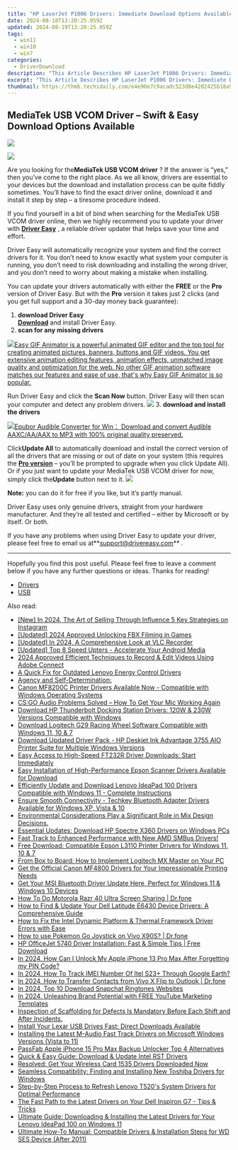 ```yaml
---
title: "HP LaserJet P1006 Drivers: Immediate Download Options Available"
date: 2024-08-18T13:20:25.059Z
updated: 2024-08-19T13:20:25.059Z
tags:
  - win11
  - win10
  - win7
categories:
  - DriverDownload
description: "This Article Describes HP LaserJet P1006 Drivers: Immediate Download Options Available"
excerpt: "This Article Describes HP LaserJet P1006 Drivers: Immediate Download Options Available"
thumbnail: https://thmb.techidaily.com/e4e90e7c9acadc523d8e4202425b18a9d8056d3f1cd618361a73d2cd13f94e4f.jpg
---
```


## MediaTek USB VCOM Driver – Swift & Easy Download Options Available

<!-- affiliate ads begin -->
<a href="https://secure.2checkout.com/order/checkout.php?PRODS=3727260&QTY=1&AFFILIATE=108875&CART=1"><img src="http://www.aiseesoft.com/avangate/30p/banner.jpg" border="0"></a>
<!-- affiliate ads end -->
![](https://images.drivereasy.com/wp-content/uploads/2019/06/2019-06-11_18-43-00-1-1024x680.png)

 Are you looking for the**MediaTek USB VCOM driver** ? If the answer is “yes,” then you’ve come to the right place. As we all know, drivers are essential to your devices but the download and installation process can be quite fiddly sometimes. You’ll have to find the exact driver online, download it and install it step by step – a tiresome procedure indeed.

 If you find yourself in a bit of bind when searching for the MediaTek USB VCOM driver online, then we highly recommend you to update your driver with **[Driver Easy](https://tools.techidaily.com/drivereasy/download/)**  , a reliable driver updater that helps save your time and effort.

 Driver Easy will automatically recognize your system and find the correct drivers for it. You don’t need to know exactly what system your computer is running, you don’t need to risk downloading and installing the wrong driver, and you don’t need to worry about making a mistake when installing.

 You can update your drivers automatically with either the **FREE** or the **Pro**  version of Driver Easy. But with the **Pro** version it takes just 2 clicks (and you get full support and a 30-day money back guarantee):

1. **download Driver Easy**  
**[Download](https://tools.techidaily.com/drivereasy/download/)**  and install Driver Easy.
2. **scan for any missing drivers**  
<!-- affiliate ads begin -->
<a href="https://secure.2checkout.com/order/checkout.php?PRODS=174416&QTY=1&AFFILIATE=108875&CART=1"><img src="https://www.easygifanimator.net/images/gif-animator.png" border="0">Easy GIF Animator is a powerful animated GIF editor and the top tool for creating animated pictures, banners, buttons and GIF videos. You get extensive animation editing features, animation effects, unmatched image quality and optimization for the web. No other GIF animation software matches our features and ease of use, that's why Easy GIF Animator is so popular.</a>
<!-- affiliate ads end -->
 Run Driver Easy and click the **Scan Now** button. Driver Easy will then scan your computer and detect any problem drivers. ![](https://images.drivereasy.com/wp-content/uploads/2019/06/2019-06-10_14-52-48-2.png)
3. **download and install the drivers**  
<!-- affiliate ads begin -->
<a href="https://secure.2checkout.com/order/checkout.php?PRODS=4708689&QTY=1&AFFILIATE=108875&CART=1"><img src="https://www.epubor.com/images/uppic/audible-converter-interface.png" border="0">Epubor Audible Converter for Win： Download and convert Audible AAXC/AA/AAX to MP3 with 100% original quality preserved.</a>
<!-- affiliate ads end -->
 Click**Update All** to automatically download and install the correct version of all the drivers that are missing or out of date on your system (this requires the **[Pro version](https://tools.techidaily.com/drivereasy/download/)**  – you’ll be prompted to upgrade when you click Update All). Or if you just want to update your MediaTek USB VCOM driver for now, simply click the**Update**  button next to it. ![](https://images.drivereasy.com/wp-content/uploads/2019/06/2019-06-11_18-24-39-1.png)

**Note:** you can do it for free if you like, but it’s partly manual.

 Driver Easy uses only genuine drivers, straight from your hardware manufacturer. And they’re all tested and certified – either by Microsoft or by itself. Or both.

 If you have any problems when using Driver Easy to update your driver, please feel free to email us at**<support@drivereasy.com>** .

---

 Hopefully you find this post useful. Please feel free to leave a comment below if you have any further questions or ideas. Thanks for reading!

* [Drivers](https://tools.techidaily.com/drivereasy/download/)
* [USB](https://tools.techidaily.com/drivereasy/download/)

<ins class="adsbygoogle"
     style="display:block"
     data-ad-format="autorelaxed"
     data-ad-client="ca-pub-7571918770474297"
     data-ad-slot="1223367746"></ins>



<ins class="adsbygoogle"
     style="display:block"
     data-ad-client="ca-pub-7571918770474297"
     data-ad-slot="8358498916"
     data-ad-format="auto"
     data-full-width-responsive="true"></ins>

<span class="atpl-alsoreadstyle">Also read:</span>
<div><ul>
<li><a href="https://instagram-videos.techidaily.com/new-in-2024-the-art-of-selling-through-influence-5-key-strategies-on-instagram/"><u>[New] In 2024, The Art of Selling Through Influence  5 Key Strategies on Instagram</u></a></li>
<li><a href="https://desktop-recording.techidaily.com/updated-2024-approved-unlocking-fbx-filming-in-games/"><u>[Updated] 2024 Approved  Unlocking FBX Filming in Games</u></a></li>
<li><a href="https://visual-screen-recording.techidaily.com/updated-in-2024-a-comprehensive-look-at-vlc-recorder/"><u>[Updated] In 2024, A Comprehensive Look at VLC Recorder</u></a></li>
<li><a href="https://some-skills.techidaily.com/updated-top-8-speed-upters-accelerate-your-android-media/"><u>[Updated] Top 8 Speed Upters - Accelerate Your Android Media</u></a></li>
<li><a href="https://screen-activity-recording.techidaily.com/2024-approved-efficient-techniques-to-record-and-edit-videos-using-adobe-connect/"><u>2024 Approved  Efficient Techniques to Record & Edit Videos Using Adobe Connect</u></a></li>
<li><a href="https://win-amazing.techidaily.com/a-quick-fix-for-outdated-lenovo-energy-control-drivers/"><u>A Quick Fix for Outdated Lenovo Energy Control Drivers</u></a></li>
<li><a href="https://win-amazing.techidaily.com/agency-and-self-determination/"><u>Agency and Self-Determination:</u></a></li>
<li><a href="https://win-amazing.techidaily.com/canon-mf8200c-printer-drivers-available-now-compatible-with-windows-operating-systems/"><u>Canon MF8200C Printer Drivers Available Now - Compatible with Windows Operating Systems</u></a></li>
<li><a href="https://sound-issues.techidaily.com/csgo-audio-problems-solved-how-to-get-your-mic-working-again/"><u>CS:GO Audio Problems Solved – How To Get Your Mic Working Again</u></a></li>
<li><a href="https://win-amazing.techidaily.com/download-hp-thunderbolt-docking-station-drivers-120w-and-230w-versions-compatible-with-windows/"><u>Download HP Thunderbolt Docking Station Drivers: 120W & 230W Versions Compatible with Windows</u></a></li>
<li><a href="https://win-amazing.techidaily.com/download-logitech-g29-racing-wheel-software-compatible-with-windows-11-10-and-7/"><u>Download Logitech G29 Racing Wheel Software Compatible with Windows 11, 10 & 7</u></a></li>
<li><a href="https://win-amazing.techidaily.com/download-updated-driver-pack-hp-deskjet-ink-advantage-3755-aio-printer-suite-for-multiple-windows-versions/"><u>Download Updated Driver Pack - HP Deskjet Ink Advantage 3755 AIO Printer Suite for Multiple Windows Versions</u></a></li>
<li><a href="https://win-amazing.techidaily.com/1722974176070-easy-access-to-high-speed-ft232r-driver-downloads-start-immediately/"><u>Easy Access to High-Speed FT232R Driver Downloads: Start Immediately</u></a></li>
<li><a href="https://win-amazing.techidaily.com/easy-installation-of-high-performance-epson-scanner-drivers-available-for-download/"><u>Easy Installation of High-Performance Epson Scanner Drivers Available for Download</u></a></li>
<li><a href="https://win-amazing.techidaily.com/efficiently-update-and-download-lenovo-ideapad-100-drivers-compatible-with-windows-11-complete-instructions/"><u>Efficiently Update and Download Lenovo IdeaPad 100 Drivers Compatible with Windows 11 - Complete Instructions</u></a></li>
<li><a href="https://win-amazing.techidaily.com/ensure-smooth-connectivity-techkey-bluetooth-adapter-drivers-available-for-windows-xp-vista-and-10/"><u>Ensure Smooth Connectivity - Techkey Bluetooth Adapter Drivers Available for Windows XP, Vista & 10</u></a></li>
<li><a href="https://win-amazing.techidaily.com/1722959376161-environmental-considerations-play-a-significant-role-in-mix-design-decisions/"><u>Environmental Considerations Play a Significant Role in Mix Design Decisions.</u></a></li>
<li><a href="https://win-amazing.techidaily.com/essential-updates-download-hp-spectre-x360-drivers-on-windows-pcs/"><u>Essential Updates: Download HP Spectre X360 Drivers on Windows PCs</u></a></li>
<li><a href="https://win-amazing.techidaily.com/fast-track-to-enhanced-performance-with-new-amd-smbus-drivers/"><u>Fast Track to Enhanced Performance with New AMD SMBus Drivers!</u></a></li>
<li><a href="https://win-amazing.techidaily.com/free-download-compatible-epson-l3110-printer-drivers-for-windows-11-10-and-7/"><u>Free Download: Compatible Epson L3110 Printer Drivers for Windows 11, 10 & 7</u></a></li>
<li><a href="https://win-amazing.techidaily.com/from-box-to-board-how-to-implement-logitech-mx-master-on-your-pc/"><u>From Box to Board: How to Implement Logitech MX Master on Your PC</u></a></li>
<li><a href="https://win-amazing.techidaily.com/get-the-official-canon-mf4800-drivers-for-your-impressionable-printing-needs/"><u>Get the Official Canon MF4800 Drivers for Your Impressionable Printing Needs</u></a></li>
<li><a href="https://win-amazing.techidaily.com/get-your-msi-bluetooth-driver-update-here-perfect-for-windows-11-and-windows-10-devices/"><u>Get Your MSI Bluetooth Driver Update Here, Perfect for Windows 11 & Windows 10 Devices</u></a></li>
<li><a href="https://screen-mirror.techidaily.com/how-to-do-motorola-razr-40-ultra-screen-sharing-drfone-by-drfone-android/"><u>How To Do Motorola Razr 40 Ultra Screen Sharing | Dr.fone</u></a></li>
<li><a href="https://win-amazing.techidaily.com/how-to-find-and-update-your-dell-latitude-e6430-device-drivers-a-comprehensive-guide/"><u>How to Find & Update Your Dell Latitude E6430 Device Drivers: A Comprehensive Guide</u></a></li>
<li><a href="https://win-amazing.techidaily.com/how-to-fix-the-intel-dynamic-platform-and-thermal-framework-driver-errors-with-ease/"><u>How to Fix the Intel Dynamic Platform & Thermal Framework Driver Errors with Ease</u></a></li>
<li><a href="https://change-location.techidaily.com/how-to-use-pokemon-go-joystick-on-vivo-x90s-drfone-by-drfone-virtual-android/"><u>How to use Pokemon Go Joystick on Vivo X90S? | Dr.fone</u></a></li>
<li><a href="https://win-amazing.techidaily.com/hp-officejet-5740-driver-installation-fast-and-simple-tips-free-download/"><u>HP OfficeJet 5740 Driver Installation: Fast & Simple Tips | Free Download</u></a></li>
<li><a href="https://ios-unlock.techidaily.com/in-2024-how-can-i-unlock-my-apple-iphone-13-pro-max-after-forgetting-my-pin-code-by-drfone-ios/"><u>In 2024, How Can I Unlock My Apple iPhone 13 Pro Max After Forgetting my PIN Code?</u></a></li>
<li><a href="https://unlock-android.techidaily.com/in-2024-how-to-track-imei-number-of-itel-s23plus-through-google-earth-by-drfone-android/"><u>In 2024, How To Track IMEI Number Of Itel S23+ Through Google Earth?</u></a></li>
<li><a href="https://android-transfer.techidaily.com/in-2024-how-to-transfer-contacts-from-vivo-x-flip-to-outlook-drfone-by-drfone-transfer-from-android-transfer-from-android/"><u>In 2024, How to Transfer Contacts from Vivo X Flip to Outlook | Dr.fone</u></a></li>
<li><a href="https://some-guidance.techidaily.com/in-2024-top-10-download-snapchat-ringtones-websites/"><u>In 2024, Top 10 Download Snapchat Ringtones Websites</u></a></li>
<li><a href="https://youtube-tips.techidaily.com/24-unleashing-brand-potential-with-free-youtube-marketing-templates/"><u>In 2024, Unleashing Brand Potential with FREE YouTube Marketing Templates</u></a></li>
<li><a href="https://win-amazing.techidaily.com/inspection-of-scaffolding-for-defects-is-mandatory-before-each-shift-and-after-incidents/"><u>Inspection of Scaffolding for Defects Is Mandatory Before Each Shift and After Incidents.</u></a></li>
<li><a href="https://win-amazing.techidaily.com/install-your-lexar-usb-drives-fast-direct-downloads-available/"><u>Install Your Lexar USB Drives Fast: Direct Downloads Available</u></a></li>
<li><a href="https://win-amazing.techidaily.com/installing-the-latest-m-audio-fast-track-drivers-on-microsoft-windows-versions-vista-to-11/"><u>Installing the Latest M-Audio Fast Track Drivers on Microsoft Windows Versions (Vista to 11)</u></a></li>
<li><a href="https://ios-unlock.techidaily.com/passfab-apple-iphone-15-pro-max-backup-unlocker-top-4-alternatives-by-drfone-ios/"><u>PassFab Apple iPhone 15 Pro Max Backup Unlocker Top 4 Alternatives</u></a></li>
<li><a href="https://win-amazing.techidaily.com/quick-and-easy-guide-download-and-update-intel-rst-drivers/"><u>Quick & Easy Guide: Download & Update Intel RST Drivers</u></a></li>
<li><a href="https://win-amazing.techidaily.com/1722975210661-resolved-get-your-wireless-card-1535-drivers-downloaded-now/"><u>Resolved: Get Your Wireless Card 1535 Drivers Downloaded Now</u></a></li>
<li><a href="https://win-amazing.techidaily.com/seamless-compatibility-finding-and-installing-new-toshiba-drivers-for-windows/"><u>Seamless Compatibility: Finding and Installing New Toshiba Drivers for Windows</u></a></li>
<li><a href="https://win-amazing.techidaily.com/step-by-step-process-to-refresh-lenovo-t520s-system-drivers-for-optimal-performance/"><u>Step-by-Step Process to Refresh Lenovo T520's System Drivers for Optimal Performance</u></a></li>
<li><a href="https://win-amazing.techidaily.com/the-fast-path-to-the-latest-drivers-on-your-dell-inspiron-g7-tips-and-tricks/"><u>The Fast Path to the Latest Drivers on Your Dell Inspiron G7 - Tips & Tricks</u></a></li>
<li><a href="https://win-amazing.techidaily.com/ultimate-guide-downloading-and-installing-the-latest-drivers-for-your-lenovo-ideapad-100-on-windows-11/"><u>Ultimate Guide: Downloading & Installing the Latest Drivers for Your Lenovo IdeaPad 100 on Windows 11</u></a></li>
<li><a href="https://win-amazing.techidaily.com/ultimate-how-to-manual-compatible-drivers-and-installation-steps-for-wd-ses-device-after-2011/"><u>Ultimate How-To Manual: Compatible Drivers & Installation Steps for WD SES Device (After 2011)</u></a></li>
</ul></div>
